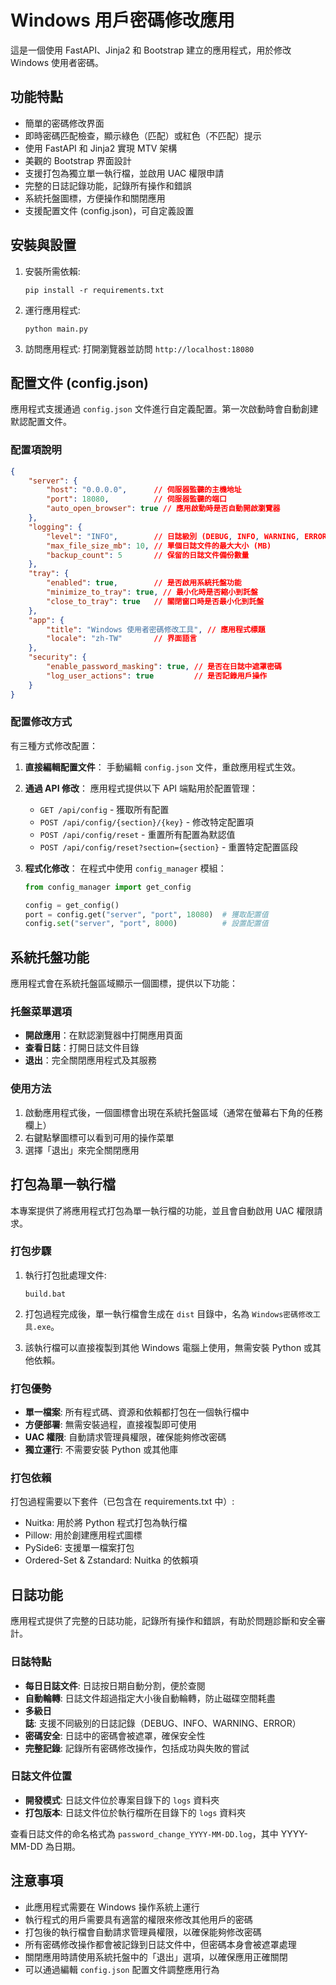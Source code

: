 # Windows 用戶密碼修改應用

這是一個使用 FastAPI、Jinja2 和 Bootstrap 建立的應用程式，用於修改 Windows 使用者密碼。

## 功能特點

- 簡單的密碼修改界面
- 即時密碼匹配檢查，顯示綠色（匹配）或紅色（不匹配）提示
- 使用 FastAPI 和 Jinja2 實現 MTV 架構
- 美觀的 Bootstrap 界面設計
- 支援打包為獨立單一執行檔，並啟用 UAC 權限申請
- 完整的日誌記錄功能，記錄所有操作和錯誤
- 系統托盤圖標，方便操作和關閉應用
- 支援配置文件 (config.json)，可自定義設置

## 安裝與設置

1. 安裝所需依賴:
   ```
   pip install -r requirements.txt
   ```

2. 運行應用程式:
   ```
   python main.py
   ```

3. 訪問應用程式:
   打開瀏覽器並訪問 `http://localhost:18080`

## 配置文件 (config.json)

應用程式支援通過 `config.json` 文件進行自定義配置。第一次啟動時會自動創建默認配置文件。

### 配置項說明

```json
{
    "server": {
        "host": "0.0.0.0",      // 伺服器監聽的主機地址
        "port": 18080,          // 伺服器監聽的端口
        "auto_open_browser": true // 應用啟動時是否自動開啟瀏覽器
    },
    "logging": {
        "level": "INFO",        // 日誌級別 (DEBUG, INFO, WARNING, ERROR, CRITICAL)
        "max_file_size_mb": 10, // 單個日誌文件的最大大小 (MB)
        "backup_count": 5       // 保留的日誌文件備份數量
    },
    "tray": {
        "enabled": true,        // 是否啟用系統托盤功能
        "minimize_to_tray": true, // 最小化時是否縮小到託盤
        "close_to_tray": true   // 關閉窗口時是否最小化到託盤
    },
    "app": {
        "title": "Windows 使用者密碼修改工具", // 應用程式標題
        "locale": "zh-TW"       // 界面語言
    },
    "security": {
        "enable_password_masking": true, // 是否在日誌中遮罩密碼
        "log_user_actions": true         // 是否記錄用戶操作
    }
}
```

### 配置修改方式

有三種方式修改配置：

1. **直接編輯配置文件**：
   手動編輯 `config.json` 文件，重啟應用程式生效。

2. **通過 API 修改**：
   應用程式提供以下 API 端點用於配置管理：
   - `GET /api/config` - 獲取所有配置
   - `POST /api/config/{section}/{key}` - 修改特定配置項
   - `POST /api/config/reset` - 重置所有配置為默認值
   - `POST /api/config/reset?section={section}` - 重置特定配置區段

3. **程式化修改**：
   在程式中使用 `config_manager` 模組：
   ```python
   from config_manager import get_config
   
   config = get_config()
   port = config.get("server", "port", 18080)  # 獲取配置值
   config.set("server", "port", 8000)          # 設置配置值
   ```

## 系統托盤功能

應用程式會在系統托盤區域顯示一個圖標，提供以下功能：

### 托盤菜單選項

- **開啟應用**：在默認瀏覽器中打開應用頁面
- **查看日誌**：打開日誌文件目錄
- **退出**：完全關閉應用程式及其服務

### 使用方法

1. 啟動應用程式後，一個圖標會出現在系統托盤區域（通常在螢幕右下角的任務欄上）
2. 右鍵點擊圖標可以看到可用的操作菜單
3. 選擇「退出」來完全關閉應用

## 打包為單一執行檔

本專案提供了將應用程式打包為單一執行檔的功能，並且會自動啟用 UAC 權限請求。

### 打包步驟

1. 執行打包批處理文件:
   ```
   build.bat
   ```

2. 打包過程完成後，單一執行檔會生成在 `dist` 目錄中，名為 `Windows密碼修改工具.exe`。

3. 該執行檔可以直接複製到其他 Windows 電腦上使用，無需安裝 Python 或其他依賴。

### 打包優勢

- **單一檔案**: 所有程式碼、資源和依賴都打包在一個執行檔中
- **方便部署**: 無需安裝過程，直接複製即可使用
- **UAC 權限**: 自動請求管理員權限，確保能夠修改密碼
- **獨立運行**: 不需要安裝 Python 或其他庫

### 打包依賴

打包過程需要以下套件（已包含在 requirements.txt 中）:
- Nuitka: 用於將 Python 程式打包為執行檔
- Pillow: 用於創建應用程式圖標
- PySide6: 支援單一檔案打包
- Ordered-Set & Zstandard: Nuitka 的依賴項

## 日誌功能

應用程式提供了完整的日誌功能，記錄所有操作和錯誤，有助於問題診斷和安全審計。

### 日誌特點

- **每日日誌文件**: 日誌按日期自動分割，便於查閱
- **自動輪轉**: 日誌文件超過指定大小後自動輪轉，防止磁碟空間耗盡
- **多級日誌**: 支援不同級別的日誌記錄（DEBUG、INFO、WARNING、ERROR）
- **密碼安全**: 日誌中的密碼會被遮罩，確保安全性
- **完整記錄**: 記錄所有密碼修改操作，包括成功與失敗的嘗試

### 日誌文件位置

- **開發模式**: 日誌文件位於專案目錄下的 `logs` 資料夾
- **打包版本**: 日誌文件位於執行檔所在目錄下的 `logs` 資料夾

查看日誌文件的命名格式為 `password_change_YYYY-MM-DD.log`，其中 YYYY-MM-DD 為日期。

## 注意事項

- 此應用程式需要在 Windows 操作系統上運行
- 執行程式的用戶需要具有適當的權限來修改其他用戶的密碼
- 打包後的執行檔會自動請求管理員權限，以確保能夠修改密碼
- 所有密碼修改操作都會被記錄到日誌文件中，但密碼本身會被遮罩處理
- 關閉應用時請使用系統托盤中的「退出」選項，以確保應用正確關閉
- 可以通過編輯 `config.json` 配置文件調整應用行為 